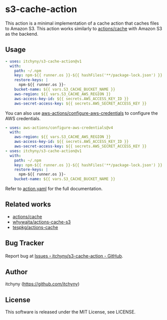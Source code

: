 # s3-cache-action
This action is a minimal implementation of a cache action that caches files to Amazon S3.
This action works similarly to [actions/cache](https://github.com/actions/cache) with Amazon S3 as the backend.

## Usage

```yaml
- uses: itchyny/s3-cache-action@v1
  with:
    path: ~/.npm
    key: npm-${{ runner.os }}-${{ hashFiles('**/package-lock.json') }}
    restore-keys: |
      npm-${{ runner.os }}-
    bucket-name: ${{ vars.S3_CACHE_BUCKET_NAME }}
    aws-region: ${{ vars.S3_CACHE_AWS_REGION }}
    aws-access-key-id: ${{ secrets.AWS_ACCESS_KEY_ID }}
    aws-secret-access-key: ${{ secrets.AWS_SECRET_ACCESS_KEY }}
```

You can also use [aws-actions/configure-aws-credentials](https://github.com/aws-actions/configure-aws-credentials) to configure the AWS credentials.

```yaml
- uses: aws-actions/configure-aws-credentials@v4
  with:
    aws-region: ${{ vars.S3_CACHE_AWS_REGION }}
    aws-access-key-id: ${{ secrets.AWS_ACCESS_KEY_ID }}
    aws-secret-access-key: ${{ secrets.AWS_SECRET_ACCESS_KEY }}
- uses: itchyny/s3-cache-action@v1
  with:
    path: ~/.npm
    key: npm-${{ runner.os }}-${{ hashFiles('**/package-lock.json') }}
    restore-keys: |
      npm-${{ runner.os }}-
    bucket-name: ${{ vars.S3_CACHE_BUCKET_NAME }}
```

Refer to [action.yaml](https://github.com/itchyny/s3-cache-action/blob/main/action.yaml) for the full documentation.

## Related works

- [actions/cache](https://github.com/actions/cache)
- [whywaita/actions-cache-s3](https://github.com/whywaita/actions-cache-s3)
- [tespkg/actions-cache](https://github.com/tespkg/actions-cache)

## Bug Tracker
Report bug at [Issues・itchyny/s3-cache-action - GitHub](https://github.com/itchyny/s3-cache-action/issues).

## Author
itchyny (https://github.com/itchyny)

## License
This software is released under the MIT License, see LICENSE.
